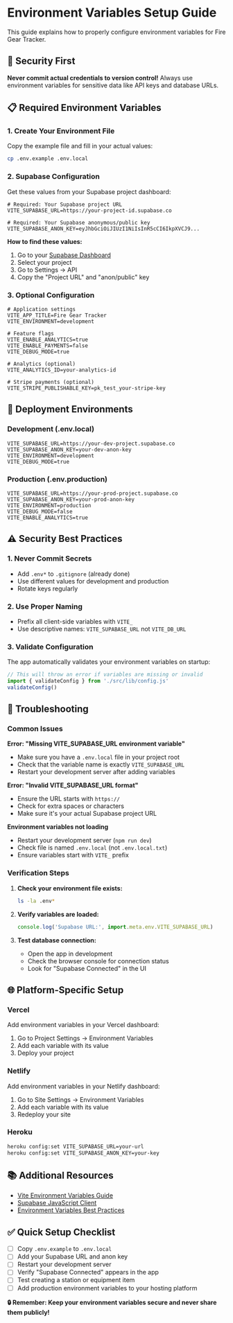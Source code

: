 # Environment Variables Setup Guide

This guide explains how to properly configure environment variables for Fire Gear Tracker.

## 🔐 Security First

**Never commit actual credentials to version control!** Always use environment variables for sensitive data like API keys and database URLs.

## 📋 Required Environment Variables

### 1. Create Your Environment File

Copy the example file and fill in your actual values:

```bash
cp .env.example .env.local
```

### 2. Supabase Configuration

Get these values from your Supabase project dashboard:

```env
# Required: Your Supabase project URL
VITE_SUPABASE_URL=https://your-project-id.supabase.co

# Required: Your Supabase anonymous/public key
VITE_SUPABASE_ANON_KEY=eyJhbGciOiJIUzI1NiIsInR5cCI6IkpXVCJ9...
```

**How to find these values:**
1. Go to your [Supabase Dashboard](https://supabase.com/dashboard)
2. Select your project
3. Go to Settings → API
4. Copy the "Project URL" and "anon/public" key

### 3. Optional Configuration

```env
# Application settings
VITE_APP_TITLE=Fire Gear Tracker
VITE_ENVIRONMENT=development

# Feature flags
VITE_ENABLE_ANALYTICS=true
VITE_ENABLE_PAYMENTS=false
VITE_DEBUG_MODE=true

# Analytics (optional)
VITE_ANALYTICS_ID=your-analytics-id

# Stripe payments (optional)
VITE_STRIPE_PUBLISHABLE_KEY=pk_test_your-stripe-key
```

## 🚀 Deployment Environments

### Development (.env.local)
```env
VITE_SUPABASE_URL=https://your-dev-project.supabase.co
VITE_SUPABASE_ANON_KEY=your-dev-anon-key
VITE_ENVIRONMENT=development
VITE_DEBUG_MODE=true
```

### Production (.env.production)
```env
VITE_SUPABASE_URL=https://your-prod-project.supabase.co
VITE_SUPABASE_ANON_KEY=your-prod-anon-key
VITE_ENVIRONMENT=production
VITE_DEBUG_MODE=false
VITE_ENABLE_ANALYTICS=true
```

## ⚠️ Security Best Practices

### 1. Never Commit Secrets
- Add `.env*` to `.gitignore` (already done)
- Use different values for development and production
- Rotate keys regularly

### 2. Use Proper Naming
- Prefix all client-side variables with `VITE_`
- Use descriptive names: `VITE_SUPABASE_URL` not `VITE_DB_URL`

### 3. Validate Configuration
The app automatically validates your environment variables on startup:

```javascript
// This will throw an error if variables are missing or invalid
import { validateConfig } from './src/lib/config.js'
validateConfig()
```

## 🔧 Troubleshooting

### Common Issues

**Error: "Missing VITE_SUPABASE_URL environment variable"**
- Make sure you have a `.env.local` file in your project root
- Check that the variable name is exactly `VITE_SUPABASE_URL`
- Restart your development server after adding variables

**Error: "Invalid VITE_SUPABASE_URL format"**
- Ensure the URL starts with `https://`
- Check for extra spaces or characters
- Make sure it's your actual Supabase project URL

**Environment variables not loading**
- Restart your development server (`npm run dev`)
- Check file is named `.env.local` (not `.env.local.txt`)
- Ensure variables start with `VITE_` prefix

### Verification Steps

1. **Check your environment file exists:**
   ```bash
   ls -la .env*
   ```

2. **Verify variables are loaded:**
   ```javascript
   console.log('Supabase URL:', import.meta.env.VITE_SUPABASE_URL)
   ```

3. **Test database connection:**
   - Open the app in development
   - Check the browser console for connection status
   - Look for "Supabase Connected" in the UI

## 🌐 Platform-Specific Setup

### Vercel
Add environment variables in your Vercel dashboard:
1. Go to Project Settings → Environment Variables
2. Add each variable with its value
3. Deploy your project

### Netlify
Add environment variables in your Netlify dashboard:
1. Go to Site Settings → Environment Variables
2. Add each variable with its value
3. Redeploy your site

### Heroku
```bash
heroku config:set VITE_SUPABASE_URL=your-url
heroku config:set VITE_SUPABASE_ANON_KEY=your-key
```

## 📚 Additional Resources

- [Vite Environment Variables Guide](https://vitejs.dev/guide/env-and-mode.html)
- [Supabase JavaScript Client](https://supabase.com/docs/reference/javascript/introduction)
- [Environment Variables Best Practices](https://12factor.net/config)

## ✅ Quick Setup Checklist

- [ ] Copy `.env.example` to `.env.local`
- [ ] Add your Supabase URL and anon key
- [ ] Restart your development server
- [ ] Verify "Supabase Connected" appears in the app
- [ ] Test creating a station or equipment item
- [ ] Add production environment variables to your hosting platform

**🔒 Remember: Keep your environment variables secure and never share them publicly!**